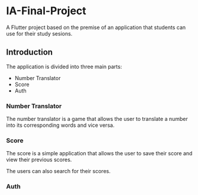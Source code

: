 # IA-Final-Project

A Flutter project based on the premise of an application that students can use for their study sesions.
## Introduction

The application is divided into three main parts:

- Number Translator
- Score
- Auth

### Number Translator

The number translator is a game that allows the user to translate a number into its corresponding words and vice versa.

### Score

The score is a simple application that allows the user to save their score and view their previous scores.

The users can also search for their scores.

### Auth
